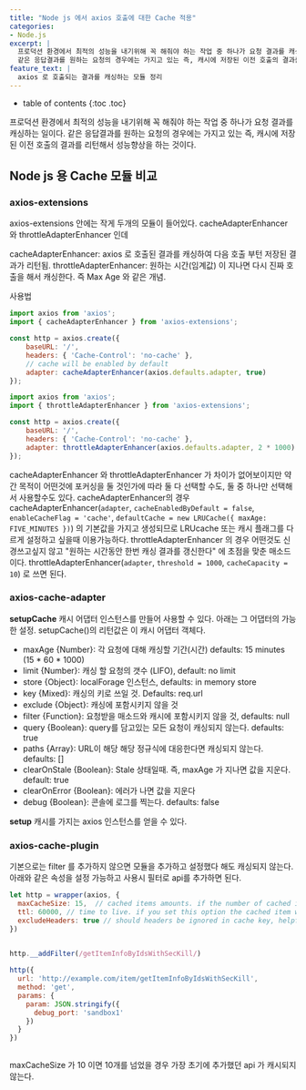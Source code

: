 ```yaml
---
title: "Node js 에서 axios 호출에 대한 Cache 적용"
categories: 
- Node.js
excerpt: |
  프로덕션 환경에서 최적의 성능을 내기위해 꼭 해줘야 하는 작업 중 하나가 요청 결과를 캐싱하는 일이다.
  같은 응답결과를 원하는 요청의 경우에는 가지고 있는 즉, 캐시에 저장된 이전 호출의 결과를 리턴해서 성능향상을 하는 것이다.
feature_text: |
  axios 로 호출되는 결과를 캐싱하는 모듈 정리
---
```


* table of contents
{:toc .toc}



프로덕션 환경에서 최적의 성능을 내기위해 꼭 해줘야 하는 작업 중 하나가 요청 결과를 캐싱하는 일이다.
같은 응답결과를 원하는 요청의 경우에는 가지고 있는 즉, 캐시에 저장된 이전 호출의 결과를 리턴해서 성능향상을 하는 것이다.

## Node js 용 Cache 모듈 비교
### axios-extensions
axios-extensions 안에는 작게 두개의 모듈이 들어있다. cacheAdapterEnhancer 와 throttleAdapterEnhancer 인데 

cacheAdapterEnhancer: axios 로 호출된 결과를 캐싱하여 다음 호출 부턴 저장된 결과가 리턴됨. 
throttleAdapterEnhancer: 원하는 시간(임계값) 이 지나면 다시 진짜 호출을 해서 캐싱한다. 즉 Max Age 와 같은 개념.

사용법
``` javascript
import axios from 'axios';
import { cacheAdapterEnhancer } from 'axios-extensions';

const http = axios.create({
	baseURL: '/',
	headers: { 'Cache-Control': 'no-cache' },
	// cache will be enabled by default
	adapter: cacheAdapterEnhancer(axios.defaults.adapter, true)
});
```

``` javascript
import axios from 'axios';
import { throttleAdapterEnhancer } from 'axios-extensions';

const http = axios.create({
	baseURL: '/',
	headers: { 'Cache-Control': 'no-cache' },
	adapter: throttleAdapterEnhancer(axios.defaults.adapter, 2 * 1000)
});
```

cacheAdapterEnhancer 와 throttleAdapterEnhancer 가 차이가 없어보이지만 약간 목적이 어떤것에 포커싱을 둘 것인가에 따라 둘 다 선택할 수도, 둘 중 하나만 선택해서 사용할수도 있다.
cacheAdapterEnhancer의 경우 cacheAdapterEnhancer(`adapter`, `cacheEnabledByDefault = false`, `enableCacheFlag = 'cache'`, `defaultCache = new LRUCache({ maxAge: FIVE_MINUTES })`) 의 기본값을 가지고 생성되므로 LRUcache 또는 캐시 플래그를 다르게 설정하고 싶을때 이용가능하다. 
throttleAdapterEnhancer 의 경우 어떤것도 신경쓰고싶지 않고 "원하는 시간동안 한번 캐싱 결과를 갱신한다" 에 초점을 맞춘 매소드이다. throttleAdapterEnhancer(`adapter`, `threshold = 1000`, `cacheCapacity = 10`) 로 쓰면 된다.


### axios-cache-adapter

**setupCache**
캐시 어댑터 인스턴스를 만들어 사용할 수 있다. 아래는 그 어댑터의 가능한 설정. setupCache()의 리턴값은 이 캐시 어댑터 객체다.
* maxAge {Number}: 각 요청에 대해 캐싱할 기간(시간)  defaults: 15 minutes (15 * 60 * 1000)
* limit {Number}: 캐싱 할 요청의 갯수 (LIFO), default: no limit
* store {Object}: localForage 인스턴스, defaults: in memory store
* key {Mixed}: 캐싱의 키로 쓰일 것. Defaults:  req.url
* exclude {Object}: 캐싱에 포함시키지 않을 것
* filter {Function}: 요청받을 매소드와 캐시에 포함시키지 않을 것, defaults: null
* query {Boolean}: query를 담고있는 모든 요청이 캐싱되지 않는다. defaults: true
* paths {Array}: URL이 해당 해당 정규식에 대응한다면 캐싱되지 않는다. defaults: []
* clearOnStale {Boolean}: Stale 상태일때. 즉, maxAge 가 지나면 값을 지운다. default: true
* clearOnError {Boolean}: 에러가 나면 값을 지운다
* debug {Boolean}: 콘솔에 로그를 찍는다. defaults: false


**setup**
캐시를 가지는 axios 인스턴스를 얻을 수 있다.


### axios-cache-plugin
기본으로는 filter 를 추가하지 않으면 모듈을 추가하고 설정했다 해도 캐싱되지 않는다. 아래와 같은 속성을 설정 가능하고 사용시 필터로 api를 추가하면 된다.
``` javascript
let http = wrapper(axios, {
  maxCacheSize: 15,  // cached items amounts. if the number of cached items exceeds, the earliest cached item will be deleted. default number is 15.
  ttl: 60000, // time to live. if you set this option the cached item will be auto deleted after ttl(ms).
  excludeHeaders: true // should headers be ignored in cache key, helpful for ignoring tracking headers
})


http.__addFilter(/getItemInfoByIdsWithSecKill/)
 
http({
  url: 'http://example.com/item/getItemInfoByIdsWithSecKill',
  method: 'get',
  params: {
    param: JSON.stringify({
      debug_port: 'sandbox1'
    })
  }
})
 
```

maxCacheSize 가 10 이면 10개를 넘었을 경우 가장 초기에 추가했던 api 가 캐시되지 않는다.

